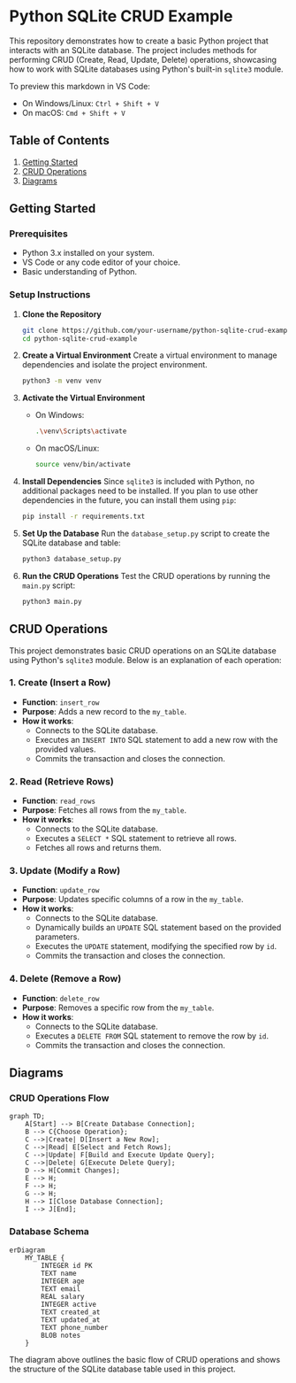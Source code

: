 
# Python SQLite CRUD Example

This repository demonstrates how to create a basic Python project that interacts with an SQLite database. The project includes methods for performing CRUD (Create, Read, Update, Delete) operations, showcasing how to work with SQLite databases using Python's built-in `sqlite3` module.

To preview this markdown in VS Code:
- On Windows/Linux: `Ctrl + Shift + V`
- On macOS: `Cmd + Shift + V`


## Table of Contents
1. [Getting Started](#getting-started)
2. [CRUD Operations](#crud-operations)
3. [Diagrams](#diagrams)

## Getting Started

### Prerequisites
- Python 3.x installed on your system.
- VS Code or any code editor of your choice.
- Basic understanding of Python.

### Setup Instructions

1. **Clone the Repository**
   ```bash
   git clone https://github.com/your-username/python-sqlite-crud-example.git
   cd python-sqlite-crud-example
   ```

2. **Create a Virtual Environment**
   Create a virtual environment to manage dependencies and isolate the project environment.
   ```bash
   python3 -m venv venv
   ```

3. **Activate the Virtual Environment**
   - On Windows:
     ```bash
     .\venv\Scripts\activate
     ```
   - On macOS/Linux:
     ```bash
     source venv/bin/activate
     ```

4. **Install Dependencies**
   Since `sqlite3` is included with Python, no additional packages need to be installed. If you plan to use other dependencies in the future, you can install them using `pip`:
   ```bash
   pip install -r requirements.txt
   ```

5. **Set Up the Database**
   Run the `database_setup.py` script to create the SQLite database and table:
   ```bash
   python3 database_setup.py
   ```

6. **Run the CRUD Operations**
   Test the CRUD operations by running the `main.py` script:
   ```bash
   python3 main.py
   ```

## CRUD Operations

This project demonstrates basic CRUD operations on an SQLite database using Python's `sqlite3` module. Below is an explanation of each operation:

### 1. **Create (Insert a Row)**
   - **Function**: `insert_row`
   - **Purpose**: Adds a new record to the `my_table`.
   - **How it works**:
     - Connects to the SQLite database.
     - Executes an `INSERT INTO` SQL statement to add a new row with the provided values.
     - Commits the transaction and closes the connection.

### 2. **Read (Retrieve Rows)**
   - **Function**: `read_rows`
   - **Purpose**: Fetches all rows from the `my_table`.
   - **How it works**:
     - Connects to the SQLite database.
     - Executes a `SELECT *` SQL statement to retrieve all rows.
     - Fetches all rows and returns them.

### 3. **Update (Modify a Row)**
   - **Function**: `update_row`
   - **Purpose**: Updates specific columns of a row in the `my_table`.
   - **How it works**:
     - Connects to the SQLite database.
     - Dynamically builds an `UPDATE` SQL statement based on the provided parameters.
     - Executes the `UPDATE` statement, modifying the specified row by `id`.
     - Commits the transaction and closes the connection.

### 4. **Delete (Remove a Row)**
   - **Function**: `delete_row`
   - **Purpose**: Removes a specific row from the `my_table`.
   - **How it works**:
     - Connects to the SQLite database.
     - Executes a `DELETE FROM` SQL statement to remove the row by `id`.
     - Commits the transaction and closes the connection.

## Diagrams

### CRUD Operations Flow

```mermaid
graph TD;
    A[Start] --> B[Create Database Connection];
    B --> C{Choose Operation};
    C -->|Create| D[Insert a New Row];
    C -->|Read| E[Select and Fetch Rows];
    C -->|Update| F[Build and Execute Update Query];
    C -->|Delete| G[Execute Delete Query];
    D --> H[Commit Changes];
    E --> H;
    F --> H;
    G --> H;
    H --> I[Close Database Connection];
    I --> J[End];
```

### Database Schema

```mermaid
erDiagram
    MY_TABLE {
        INTEGER id PK
        TEXT name
        INTEGER age
        TEXT email
        REAL salary
        INTEGER active
        TEXT created_at
        TEXT updated_at
        TEXT phone_number
        BLOB notes
    }
```

The diagram above outlines the basic flow of CRUD operations and shows the structure of the SQLite database table used in this project.
